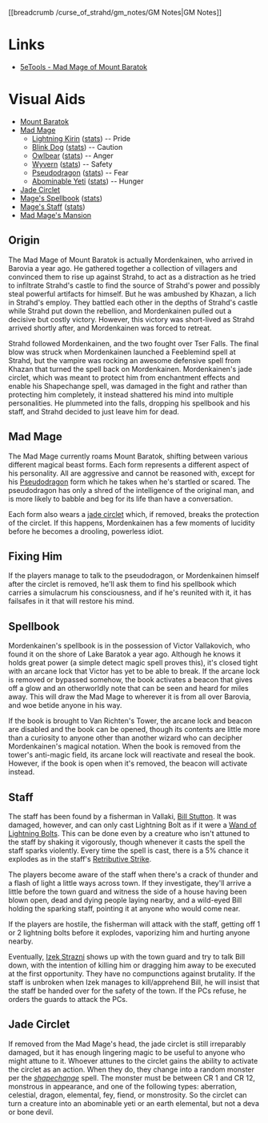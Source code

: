 [[breadcrumb /curse_of_strahd/gm_notes/GM Notes|GM Notes]]

# Links

* [5eTools - Mad Mage of Mount Baratok](https://5e.tools/adventure.html#cos,2,m.%20mad%20mage%20of%20mount%20baratok,0)

# Visual Aids

* [Mount Baratok](^curse_of_strahd/MountBaratok.jpg)
* [Mad Mage](^curse_of_strahd/mad_mage.jpg)
  * [Lightning Kirin](^curse_of_strahd/lightning_kirin.jpg) ([stats](https://5e.tools/bestiary/kirin-vgm.html)) -- Pride
  * [Blink Dog](^curse_of_strahd/blink_dog.jpeg) ([stats](https://5e.tools/bestiary.html#blink%20dog_mm)) -- Caution
  * [Owlbear](^curse_of_strahd/owlbear.jpg) ([stats](https://5e.tools/bestiary.html#owlbear_mm)) -- Anger
  * [Wyvern](^curse_of_strahd/wyvern.png) ([stats](https://5e.tools/bestiary.html#wyvern_mm)) -- Safety
  * [Pseudodragon](^curse_of_strahd/pseudodragon.jpg) ([stats](https://5e.tools/bestiary.html#pseudodragon_mm)) -- Fear
  * [Abominable Yeti](^curse_of_strahd/abominable_yeti.jpg) ([stats](https://5e.tools/bestiary.html#abominable%20yeti_mm)) -- Hunger
* [Jade Circlet](^curse_of_strahd/jade_circlet.jpg)
* [Mage's Spellbook](^curse_of_strahd/mordenkainens_spellbook.jpg) ([stats](/dnd/equipment/magic-item/alchemical-compendium))
* [Mage's Staff](^curse_of_strahd/staff_of_the_magi.jpeg) ([stats](/dnd/equipment/magic-item/staff-of-the-magi))
* [Mad Mage's Mansion](^curse_of_strahd/magnificent_mansion.jpg)

## Origin

The Mad Mage of Mount Baratok is actually Mordenkainen, who arrived in Barovia a year ago. He gathered together a collection of villagers and convinced them to rise up against Strahd, to act as a distraction as he tried to infiltrate Strahd's castle to find the source of Strahd's power and possibly steal powerful artifacts for himself. But he was ambushed by Khazan, a lich in Strahd's employ. They battled each other in the depths of Strahd's castle while Strahd put down the rebellion, and Mordenkainen pulled out a decisive but costly victory. However, this victory was short-lived as Strahd arrived shortly after, and Mordenkainen was forced to retreat. 

Strahd followed Mordenkainen, and the two fought over Tser Falls. The final blow was struck when Mordenkainen launched a Feeblemind spell at Strahd, but the vampire was rocking an awesome defensive spell from Khazan that turned the spell back on Mordenkainen. Mordenkainen's jade circlet, which was meant to protect him from enchantment effects and enable his Shapechange spell, was damaged in the fight and rather than protecting him completely, it instead shattered his mind into multiple personalities. He plummeted into the falls, dropping his spellbook and his staff, and Strahd decided to just leave him for dead.

## Mad Mage

The Mad Mage currently roams Mount Baratok, shifting between various different magical beast forms. Each form represents a different aspect of his personality. All are aggressive and cannot be reasoned with, except for his [Pseudodragon](^curse_of_strahd/pseudodragon.jpg) form which he takes when he's startled or scared. The pseudodragon has only a shred of the intelligence of the original man, and is more likely to babble and beg for its life than have a conversation. 

Each form also wears a [jade circlet](^curse_of_strahd/jade_circlet.jpg) which, if removed, breaks the protection of the circlet. If this happens, Mordenkainen has a few moments of lucidity before he becomes a drooling, powerless idiot.

## Fixing Him

If the players manage to talk to the pseudodragon, or Mordenkainen himself after the circlet is removed, he'll ask them to find his spellbook which carries a simulacrum his consciousness, and if he's reunited with it, it has failsafes in it that will restore his mind.

## Spellbook

Mordenkainen's spellbook is in the possession of Victor Vallakovich, who found it on the shore of Lake Baratok a year ago. Although he knows it holds great power (a simple detect magic spell proves this), it's closed tight with an arcane lock that Victor has yet to be able to break. If the arcane lock is removed or bypassed somehow, the book activates a beacon that gives off a glow and an otherworldly note that can be seen and heard for miles away. This will draw the Mad Mage to wherever it is from all over Barovia, and woe betide anyone in his way.

If the book is brought to Van Richten's Tower, the arcane lock and beacon are disabled and the book can be opened, though its contents are little more than a curiosity to anyone other than another wizard who can decipher Mordenkainen's magical notation. When the book is removed from the tower's anti-magic field, its arcane lock will reactivate and reseal the book. However, if the book is open when it's removed, the beacon will activate instead.

## Staff

The staff has been found by a fisherman in Vallaki, [Bill Stutton](^curse_of_strahd/bill_stutton.jpg). It was damaged, however, and can only cast Lightning Bolt as if it were a [Wand of Lightning Bolts](http://mywiki.zapto.org/dnd/equipment/magic-item/wand-of-lightning-bolts). This can be done even by a creature who isn't attuned to the staff by shaking it vigorously, though whenever it casts the spell the staff sparks violently. Every time the spell is cast, there is a 5% chance it explodes as in the staff's [Retributive Strike](http://mywiki.zapto.org/dnd/equipment/magic-item/Staff%20of%20the%20Magi).

The players become aware of the staff when there's a crack of thunder and a flash of light a little ways across town. If they investigate, they'll arrive a little before the town guard and witness the side of a house having been blown open, dead and dying people laying nearby, and a wild-eyed Bill holding the sparking staff, pointing it at anyone who would come near.

If the players are hostile, the fisherman will attack with the staff, getting off 1 or 2 lightning bolts before it explodes, vaporizing him and hurting anyone nearby.

Eventually, [Izek Strazni](^curse_of_strahd/izek_strazni.jpg) shows up with the town guard and try to talk Bill down, with the intention of killing him or dragging him away to be executed at the first opportunity. They have no compunctions against brutality. If the staff is unbroken when Izek manages to kill/apprehend Bill, he will insist that the staff be handed over for the safety of the town. If the PCs refuse, he orders the guards to attack the PCs.  

## Jade Circlet

If removed from the Mad Mage's head, the jade circlet is still irreparably damaged, but it has enough lingering magic to be useful to anyone who might attune to it. Whoever attunes to the circlet gains the ability to activate the circlet as an action. When they do, they change into a random monster per the _[shapechange](/dnd/spell/shapechange)_ spell. The monster must be between CR 1 and CR 12, monstrous in appearance, and one of the following types: aberration, celestial, dragon, elemental, fey, fiend, or monstrosity. So the circlet can turn a creature into an abominable yeti or an earth elemental, but not a deva or bone devil.
